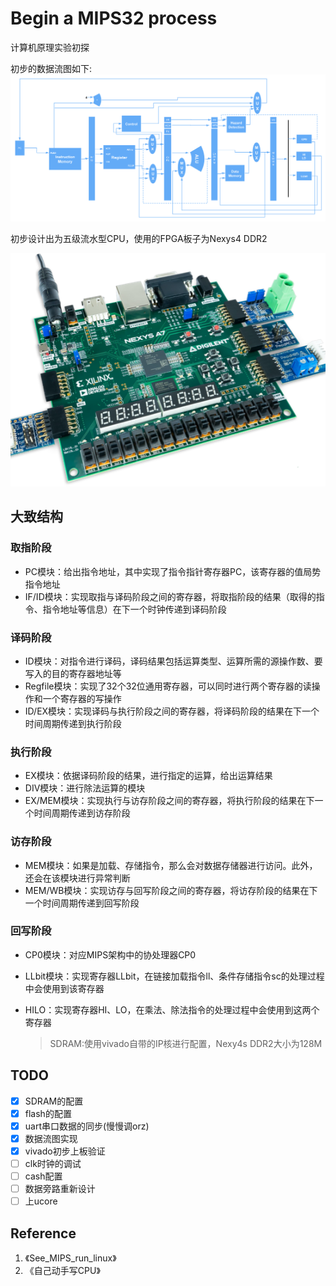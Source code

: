 # Begin a MIPS32 process

计算机原理实验初探

初步的数据流图如下:
![avater](img/MIPS32.png)


初步设计出为五级流水型CPU，使用的FPGA板子为Nexys4 DDR2


![banner](img/FPGA_banner.png)

## 大致结构
### 取指阶段

- PC模块：给出指令地址，其中实现了指令指针寄存器PC，该寄存器的值局势指令地址
- IF/ID模块：实现取指与译码阶段之间的寄存器，将取指阶段的结果（取得的指令、指令地址等信息）在下一个时钟传递到译码阶段
### 译码阶段

- ID模块：对指令进行译码，译码结果包括运算类型、运算所需的源操作数、要写入的目的寄存器地址等
- Regfile模块：实现了32个32位通用寄存器，可以同时进行两个寄存器的读操作和一个寄存器的写操作
- ID/EX模块：实现译码与执行阶段之间的寄存器，将译码阶段的结果在下一个时间周期传递到执行阶段

### 执行阶段

- EX模块：依据译码阶段的结果，进行指定的运算，给出运算结果
- DIV模块：进行除法运算的模块
- EX/MEM模块：实现执行与访存阶段之间的寄存器，将执行阶段的结果在下一个时间周期传递到访存阶段

### 访存阶段

- MEM模块：如果是加载、存储指令，那么会对数据存储器进行访问。此外，还会在该模块进行异常判断
- MEM/WB模块：实现访存与回写阶段之间的寄存器，将访存阶段的结果在下一个时间周期传递到回写阶段

### 回写阶段
- CP0模块：对应MIPS架构中的协处理器CP0
- LLbit模块：实现寄存器LLbit，在链接加载指令ll、条件存储指令sc的处理过程中会使用到该寄存器
- HILO：实现寄存器HI、LO，在乘法、除法指令的处理过程中会使用到这两个寄存器

    
    > SDRAM:使用vivado自带的IP核进行配置，Nexy4s DDR2大小为128M
    
## TODO
- [x] SDRAM的配置
- [x] flash的配置
- [x] uart串口数据的同步(慢慢调orz)
- [x] 数据流图实现
- [x] vivado初步上板验证
- [ ] clk时钟的调试
- [ ] cash配置
- [ ] 数据旁路重新设计
- [ ] 上ucore

## Reference
1. 《See_MIPS_run_linux》
2. 《自己动手写CPU》


